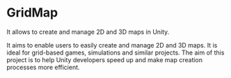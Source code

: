# GridMap
It allows to create and manage 2D and 3D maps in Unity.

It aims to enable users to easily create and manage 2D and 3D maps. It is ideal for grid-based games, simulations and similar projects. The aim of this project is to help Unity developers speed up and make map creation processes more efficient.
